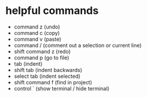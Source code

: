 # helpful commands

- command z (undo)
- command c (copy)
- command v (paste)
- command / (comment out a selection or current line)
- shift command z (redo)
- command p (go to file)
- tab (indent)
- shift tab (indent backwards)
- select tab (indent selected)
- shift command f (find in project)
- control ` (show terminal / hide terminal)